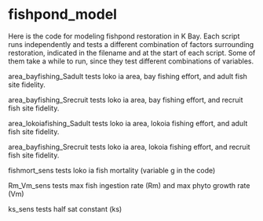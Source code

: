 # fishpond_model

Here is the code for modeling fishpond restoration in K Bay. Each script runs independently and tests a different combination of factors surrounding restoration, indicated in the filename and at the start of each script. Some of them take a while to run, since they test different combinations of variables.

area_bayfishing_Sadult tests loko ia area, bay fishing effort, and adult fish site fidelity.

area_bayfishing_Srecruit tests loko ia area, bay fishing effort, and recruit fish site fidelity.

area_lokoiafishing_Sadult tests loko ia area, lokoia fishing effort, and adult fish site fidelity.

area_bayfishing_Srecruit tests loko ia area, lokoia fishing effort, and recruit fish site fidelity.

fishmort_sens tests loko ia fish mortality (variable g in the code)

Rm_Vm_sens tests max fish ingestion rate (Rm) and max phyto growth rate (Vm)

ks_sens tests half sat constant (ks)
